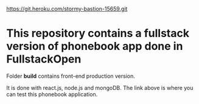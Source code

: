 https://git.heroku.com/stormy-bastion-15659.git

<h1>This repository contains a fullstack version of phonebook app done in FullstackOpen</h1>

Folder <b>build</b> contains front-end production version. 

It is done with react.js, node.js and mongoDB. 
The link above is where you can test this phonebook application.
